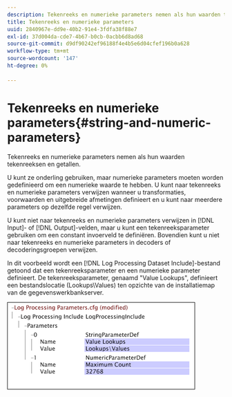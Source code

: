```yaml
---
description: Tekenreeks en numerieke parameters nemen als hun waarden tekenreeksen en getallen.
title: Tekenreeks en numerieke parameters
uuid: 2840967e-dd9e-40b2-91e4-3fdfa38f88e7
exl-id: 37d004da-cde7-4b67-b0cb-0acbb6d8ad68
source-git-commit: d9df90242ef96188f4e4b5e6d04cfef196b0a628
workflow-type: tm+mt
source-wordcount: '147'
ht-degree: 0%

---
```


# Tekenreeks en numerieke parameters{#string-and-numeric-parameters}

Tekenreeks en numerieke parameters nemen als hun waarden tekenreeksen en getallen.

U kunt ze onderling gebruiken, maar numerieke parameters moeten worden gedefinieerd om een numerieke waarde te hebben. U kunt naar tekenreeks en numerieke parameters verwijzen wanneer u transformaties, voorwaarden en uitgebreide afmetingen definieert en u kunt naar meerdere parameters op dezelfde regel verwijzen.

U kunt niet naar tekenreeks en numerieke parameters verwijzen in [!DNL Input]- of [!DNL Output]-velden, maar u kunt een tekenreeksparameter gebruiken om een constant invoerveld te definiëren. Bovendien kunt u niet naar tekenreeks en numerieke parameters in decoders of decoderingsgroepen verwijzen.

In dit voorbeeld wordt een [!DNL Log Processing Dataset Include]-bestand getoond dat een tekenreeksparameter en een numerieke parameter definieert. De tekenreeksparameter, genaamd &quot;Value Lookups&quot;, definieert een bestandslocatie (Lookups\Values) ten opzichte van de installatiemap van de gegevenswerkbankserver.

![](assets/cfg_Parameters_StringNumeric.png)
